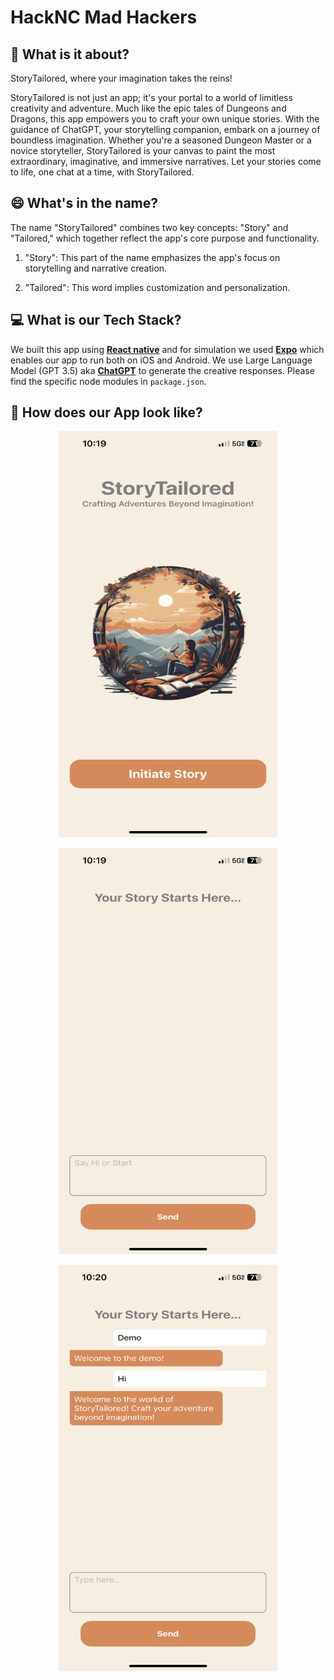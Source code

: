 # HackNC Mad Hackers

## :rocket: What is it about? 

StoryTailored, where your imagination takes the reins! 

StoryTailored is not just an app; it's your portal to a world of limitless creativity and adventure. Much like the epic tales of Dungeons and Dragons, this app empowers you to craft your own unique stories. With the guidance of ChatGPT, your storytelling companion, embark on a journey of boundless imagination. Whether you're a seasoned Dungeon Master or a novice storyteller, StoryTailored is your canvas to paint the most extraordinary, imaginative, and immersive narratives. Let your stories come to life, one chat at a time, with StoryTailored.

## 😄 What's in the name?

The name "StoryTailored" combines two key concepts: "Story" and "Tailored," which together reflect the app's core purpose and functionality.

1. "Story": This part of the name emphasizes the app's focus on storytelling and narrative creation.

2. "Tailored": This word implies customization and personalization.

## 💻 What is our Tech Stack?

We built this app using [**React native**](https://reactnative.dev/docs/environment-setup) and for simulation we used [**Expo**](https://docs.expo.dev/get-started/installation/) which enables our app to run both on iOS and Android.
We use Large Language Model (GPT 3.5) aka [**ChatGPT**](https://chat.openai.com/) to generate the creative responses. 
Please find the specific node modules in `package.json`.

## :iphone: How does our App look like?
<p align="center" width="100%"><img height="650" width="350" src = "chatbot/assets/images/welcomeScreen.PNG"></p>
<p align="center" width="100%"><img height="650" width="350" src = "chatbot/assets/images/HomeScreen.PNG"> </p>        
<p align="center" width="100%">
    <img align="center" height="650" width="350" src = "chatbot/assets/images/HomeScreenChat.PNG">  
</p>

